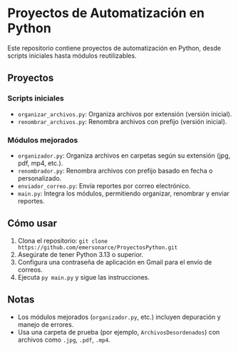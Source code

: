 # Proyectos de Automatización en Python

Este repositorio contiene proyectos de automatización en Python, desde scripts iniciales hasta módulos reutilizables.

## Proyectos
### Scripts iniciales
- `organizar_archivos.py`: Organiza archivos por extensión (versión inicial).
- `renombrar_archivos.py`: Renombra archivos con prefijo (versión inicial).

### Módulos mejorados
- `organizador.py`: Organiza archivos en carpetas según su extensión (jpg, pdf, mp4, etc.).
- `renombrador.py`: Renombra archivos con prefijo basado en fecha o personalizado.
- `enviador_correo.py`: Envía reportes por correo electrónico.
- `main.py`: Integra los módulos, permitiendo organizar, renombrar y enviar reportes.

## Cómo usar
1. Clona el repositorio: `git clone https://github.com/emersonarce/ProyectosPython.git`
2. Asegúrate de tener Python 3.13 o superior.
3. Configura una contraseña de aplicación en Gmail para el envío de correos.
4. Ejecuta `py main.py` y sigue las instrucciones.

## Notas
- Los módulos mejorados (`organizador.py`, etc.) incluyen depuración y manejo de errores.
- Usa una carpeta de prueba (por ejemplo, `ArchivosDesordenados`) con archivos como `.jpg`, `.pdf`, `.mp4`.
